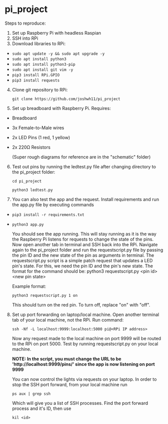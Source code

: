 # pi_project

Steps to reproduce:

1. Set up Raspberry Pi with headless Raspian
2. SSH into RPi
3. Download libraries to RPi:

* ```sudo apt update -y && sudo apt upgrade -y```
* ```sudo apt install python3```
* ```sudo apt install python3-pip```
* ```sudo apt install git vim -y```
* ```pip3 install RPi.GPIO```
* ```pip3 install requests```

4. Clone git repository to RPi:

    ```git clone https://github.com/joshwh11/pi_project```

5. Set up breadboard with Raspberry Pi. Requires:
* Breadboard
* 3x Female-to-Male wires
* 2x LED Pins (1 red, 1 yellow)
* 2x 220Ω Resistors 

    (Super rough diagrams for reference are in the "schematic" folder)

6. Test out pins by running the ledtest.py file after changing directory to the pi_project folder:

    ```cd pi_project```
    
    ```python3 ledtest.py```
    
7. You can also test the app and the request. Install requirements and run the app.py file by executing commands
    
* ```pip3 install -r requirements.txt```
* ```python3 app.py```

    You should see the app running. This will stay running as it is the way the Raspberry Pi listens for requests to change the state of the pins.
    Now open another tab in terminal and SSH back into the RPi. Navigate again to the pi_project folder and run the requestscript.py file by passing the pin ID and 
    the new state of the pin as arguments in terminal. The requestscript.py script is a simple patch request that updates a LED pin's state. For this, we need the 
    pin ID and the pin's new state. The format for the command should be: python3 requestscript.py \<pin id> \<new pin state>
    
    Example format:
    
    ```python3 requestscript.py 1 on```
    
    This should turn on the red pin. To turn off, replace "on" with "off".

8. Set up port forwarding on laptop/local machine. Open another terminal tab of your local machine, not the RPi. Run command:

    ```ssh -Nf -L localhost:9999:localhost:5000 pi@<RPi IP address>```
    
    Now any request made to the local machine on port 9999 will be routed to the RPi on port 5000. Test by running requestscript.py on your local machine.
    
    **NOTE: In the script, you must change the URL to be 'http://localhost:9999/pins/' since the app is now listening on port 9999**
    
    You can now control the lights via requests on your laptop. In order to stop the SSH port forward, from your local machine run
    
    ```ps aux | grep ssh```
    
    Which will give you a list of SSH processes. Find the port forward process and it's ID, then use
    
    ```kil <id>```
